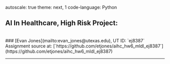 autoscale: true
theme: next, 1
code-language: Python

## AI In Healthcare, High Risk Project: 
<br>
### [Evan Jones](mailto:evan_jones@utexas.edu), UT ID:  `ej8387`
Assignment source at: 
[`https://github.com/etjones/aihc_hw6_mldl_ej8387`](https://github.com/etjones/aihc_hw6_mldl_ej8387)

--- 